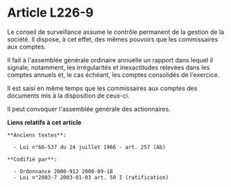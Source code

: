 # Article L226-9

Le conseil de surveillance assume le contrôle permanent de la gestion de la société. Il dispose, à cet effet, des mêmes
pouvoirs que les commissaires aux comptes.

Il fait à l'assemblée générale ordinaire annuelle un rapport dans lequel il signale, notamment, les irrégularités et
inexactitudes relevées dans les comptes annuels et, le cas échéant, les comptes consolidés de l'exercice.

Il est saisi en même temps que les commissaires aux comptes des documents mis à la disposition de ceux-ci.

Il peut convoquer l'assemblée générale des actionnaires.

**Liens relatifs à cet article**

	**Anciens textes**:

	  - Loi n°66-537 du 24 juillet 1966 - art. 257 (Ab)

	**Codifié par**:

	  - Ordonnance 2000-912 2000-09-18
	  - Loi n°2003-7 2003-01-03 art. 50 I (ratification)
